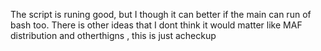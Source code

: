 The script is runing good, but I though it can better if the main can run of bash too.
There is other ideas that I dont think it would matter like MAF distribution and otherthigns , this is just acheckup 